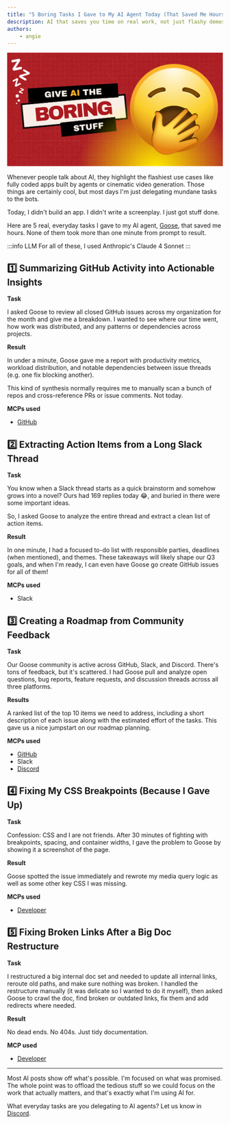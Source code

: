 ```yaml
---
title: "5 Boring Tasks I Gave to My AI Agent Today (That Saved Me Hours)"
description: AI that saves you time on real work, not just flashy demos
authors:
    - angie
---
```


![blog cover](boring-tasks-for-ai.png)


Whenever people talk about AI, they highlight the flashiest use cases like fully coded apps built by agents or cinematic video generation. Those things are certainly cool, but most days I'm just delegating mundane tasks to the bots. 

Today, I didn't build an app. I didn't write a screenplay. I just got stuff done.

Here are 5 real, everyday tasks I gave to my AI agent, [Goose](/), that saved me hours. None of them took more than one minute from prompt to result.


<!-- truncate -->

:::info LLM
For all of these, I used Anthropic's Claude 4 Sonnet
:::

## 1️⃣ Summarizing GitHub Activity into Actionable Insights

**Task**

I asked Goose to review all closed GitHub issues across my organization for the month and give me a breakdown. I wanted to see where our time went, how work was distributed, and any patterns or dependencies across projects.

**Result**

In under a minute, Goose gave me a report with productivity metrics, workload distribution, and notable dependencies between issue threads (e.g. one fix blocking another).

This kind of synthesis normally requires me to manually scan a bunch of repos and cross-reference PRs or issue comments. Not today.

**MCPs used** 

- [GitHub](/goose/docs/mcp/github-mcp)


## 2️⃣ Extracting Action Items from a Long Slack Thread

**Task**

You know when a Slack thread starts as a quick brainstorm and somehow grows into a novel? Ours had 169 replies today 😂, and buried in there were some important ideas.

So, I asked Goose to analyze the entire thread and extract a clean list of action items.

**Result**

In one minute, I had a focused to-do list with responsible parties, deadlines (when mentioned), and themes. These takeaways will likely shape our Q3 goals, and when I'm ready, I can even have Goose go create GitHub issues for all of them!

**MCPs used** 

- Slack


## 3️⃣ Creating a Roadmap from Community Feedback

**Task**

Our Goose community is active across GitHub, Slack, and Discord. There's tons of feedback, but it's scattered.
I had Goose pull and analyze open questions, bug reports, feature requests, and discussion threads across all three platforms.

**Results**

A ranked list of the top 10 items we need to address, including a short description of each issue along with the estimated effort of the tasks. This gave us a nice jumpstart on our roadmap planning.

**MCPs used** 

- [GitHub](/goose/docs/mcp/github-mcp)
- Slack
- [Discord](https://github.com/hanweg/mcp-discord)


## 4️⃣ Fixing My CSS Breakpoints (Because I Gave Up)

**Task**

Confession: CSS and I are not friends. After 30 minutes of fighting with breakpoints, spacing, and container widths, I gave the problem to Goose by showing it a screenshot of the page.

**Result**

Goose spotted the issue immediately and rewrote my media query logic as well as some other key CSS I was missing. 


**MCPs used** 

- [Developer](/goose/docs/mcp/developer-mcp)

## 5️⃣ Fixing Broken Links After a Big Doc Restructure

**Task**

I restructured a big internal doc set and needed to update all internal links, reroute old paths, and make sure nothing was broken. 
I handled the restructure manually (it was delicate so I wanted to do it myself), then asked Goose to crawl the doc, find broken or outdated links, fix them and add redirects where needed.

**Result**

No dead ends. No 404s. Just tidy documentation.

**MCP used** 

- [Developer](/goose/docs/mcp/developer-mcp)

---

Most AI posts show off what's possible. I'm focused on what was promised.
The whole point was to offload the tedious stuff so we could focus on the work that actually matters, and that's exactly what I'm using AI for.

What everyday tasks are you delegating to AI agents? Let us know in [Discord](https://discord.gg/block-opensource).


<head>
  <meta property="og:title" content="5 Boring Tasks I Gave to My AI Agent Today (That Saved Me Hours)" />
  <meta property="og:type" content="article" />
  <meta property="og:url" content="https://block.github.io/goose/blog/2025/06/16/multi-model-in-goose" />
  <meta property="og:description" content="AI that saves you time on real work, not just flashy demos" />
  <meta property="og:image" content="https://block.github.io/goose/assets/images/boring-tasks-for-ai-69f4444328b28bdc945e5ff9fc92034d.png" />
  <meta name="twitter:card" content="summary_large_image" />
  <meta property="twitter:domain" content="block.github.io/goose" />
  <meta name="twitter:title" content="5 Boring Tasks I Gave to My AI Agent Today (That Saved Me Hours)" />
  <meta name="twitter:description" content="AI that saves you time on real work, not just flashy demos" />
  <meta name="twitter:image" content="https://block.github.io/goose/assets/images/boring-tasks-for-ai-69f4444328b28bdc945e5ff9fc92034d.png" />
</head>
